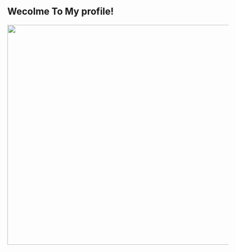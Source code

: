 ## Wecolme To My profile!
<img src="https://media1.tenor.com/m/mVyaQ0EXg9EAAAAC/girl-relax.gif" width="800" height="500">

